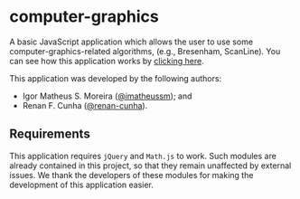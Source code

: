 # computer-graphics

A basic JavaScript application which allows the user to use some computer-graphics-related algorithms, (e.g., Bresenham, ScanLine). You can see how this application works by [clicking here](https://imatheussm.github.io/computer-graphics/index.html).

This application was developed by the following authors:

 - Igor Matheus S. Moreira ([@imatheussm](https://github.com/imatheussm)); and
 - Renan F. Cunha ([@renan-cunha](https://github.com/renan-cunha)).
 
## Requirements

This application requires `jQuery` and `Math.js` to work. Such modules are already contained in this project, so that they remain unaffected by external issues. We thank the developers of these modules for making the development of this application easier.

